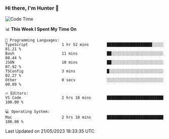 ### Hi there, I'm Hunter 👋

<!--
**huntermatrix/huntermatrix** is a ✨ _special_ ✨ repository because its `README.md` (this file) appears on your GitHub profile.

Here are some ideas to get you started:

- 🔭 I’m currently working on ...
- 🌱 I’m currently learning ...
- 👯 I’m looking to collaborate on ...
- 🤔 I’m looking for help with ...
- 💬 Ask me about ...
- 📫 How to reach me: ...
- 😄 Pronouns: ...
- ⚡ Fun fact: ...
-->

<!--START_SECTION:waka-->
![Code Time](http://img.shields.io/badge/Code%20Time-67%20hrs%209%20mins-blue)

📊 **This Week I Spent My Time On** 

```text
💬 Programming Languages: 
TypeScript               1 hr 52 mins        ████████████████████░░░░░   81.21 % 
Bash                     11 mins             ██░░░░░░░░░░░░░░░░░░░░░░░   08.44 % 
JSON                     10 mins             ██░░░░░░░░░░░░░░░░░░░░░░░   07.92 % 
TSConfig                 3 mins              █░░░░░░░░░░░░░░░░░░░░░░░░   02.27 % 
Other                    0 secs              ░░░░░░░░░░░░░░░░░░░░░░░░░   00.09 % 

🔥 Editors: 
VS Code                  2 hrs 18 mins       █████████████████████████   100.00 % 

💻 Operating System: 
Mac                      2 hrs 18 mins       █████████████████████████   100.00 % 
```


 Last Updated on 21/05/2023 18:33:35 UTC
<!--END_SECTION:waka-->
